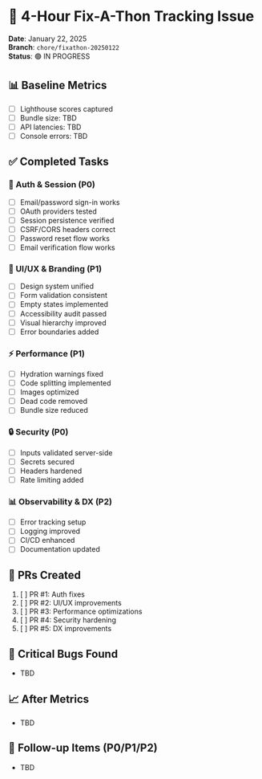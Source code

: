 # 🔧 4-Hour Fix-A-Thon Tracking Issue

**Date**: January 22, 2025  
**Branch**: `chore/fixathon-20250122`  
**Status**: 🟢 IN PROGRESS

## 📊 Baseline Metrics
- [ ] Lighthouse scores captured
- [ ] Bundle size: TBD
- [ ] API latencies: TBD
- [ ] Console errors: TBD

## ✅ Completed Tasks

### 🔐 Auth & Session (P0)
- [ ] Email/password sign-in works
- [ ] OAuth providers tested
- [ ] Session persistence verified
- [ ] CSRF/CORS headers correct
- [ ] Password reset flow works
- [ ] Email verification flow works

### 🎨 UI/UX & Branding (P1)
- [ ] Design system unified
- [ ] Form validation consistent
- [ ] Empty states implemented
- [ ] Accessibility audit passed
- [ ] Visual hierarchy improved
- [ ] Error boundaries added

### ⚡ Performance (P1)
- [ ] Hydration warnings fixed
- [ ] Code splitting implemented
- [ ] Images optimized
- [ ] Dead code removed
- [ ] Bundle size reduced

### 🔒 Security (P0)
- [ ] Inputs validated server-side
- [ ] Secrets secured
- [ ] Headers hardened
- [ ] Rate limiting added

### 📊 Observability & DX (P2)
- [ ] Error tracking setup
- [ ] Logging improved
- [ ] CI/CD enhanced
- [ ] Documentation updated

## 📝 PRs Created
1. [ ] PR #1: Auth fixes
2. [ ] PR #2: UI/UX improvements
3. [ ] PR #3: Performance optimizations
4. [ ] PR #4: Security hardening
5. [ ] PR #5: DX improvements

## 🐛 Critical Bugs Found
- TBD

## 📈 After Metrics
- TBD

## 🚦 Follow-up Items (P0/P1/P2)
- TBD
